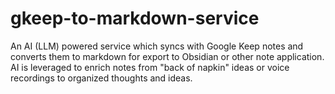 # gkeep-to-markdown-service
An AI (LLM) powered service which syncs with Google Keep notes and converts them to markdown for export to Obsidian or other note application. AI is leveraged to enrich notes from "back of napkin" ideas or voice recordings to organized thoughts and ideas.

